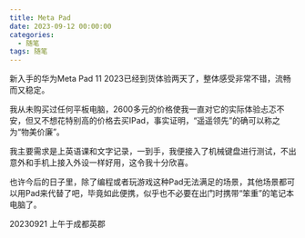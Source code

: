 ```yaml
---
title: Meta Pad
date: 2023-09-12 00:00:00
categories:
  - 随笔
tags: 随笔
---
```


新入手的华为Meta Pad 11 2023已经到货体验两天了，整体感受非常不错，流畅而又稳定。

我从未购买过任何平板电脑，2600多元的价格使我一直对它的实际体验忐忑不安，但又不想花特别高的价格去买IPad，事实证明，“遥遥领先”的确可以称之为“物美价廉”。

我主要需求是上英语课和文字记录，一到手，我便接入了机械键盘进行测试，不出意外和手机上接入外设一样好用，这令我十分欣喜。

也许今后的日子里，除了编程或者玩游戏这种Pad无法满足的场景，其他场景都可以用Pad来代替了吧，毕竟如此便携，似乎也不必要在出门时携带“笨重”的笔记本电脑了。

20230921 上午于成都英郡
